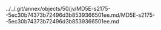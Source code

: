 ../../.git/annex/objects/50/jv/MD5E-s2175--5ec30b74373b72496d3b8539366501ee.md/MD5E-s2175--5ec30b74373b72496d3b8539366501ee.md